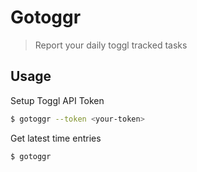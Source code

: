 # Gotoggr

> Report your daily toggl tracked tasks

## Usage

Setup Toggl API Token

```sh
$ gotoggr --token <your-token>
```

Get latest time entries

```sh
$ gotoggr
```

